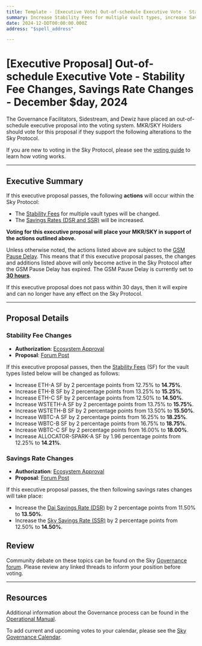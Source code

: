 ```yaml
---
title: Template - [Executive Vote] Out-of-schedule Executive Vote - Stability Fee Changes, Savings Rate Changes - December $day, 2024
summary: Increase Stability Fees for multiple vault types, increase Savings Rates.
date: 2024-12-DDT00:00:00.000Z
address: "$spell_address"

---
```

# [Executive Proposal] Out-of-schedule Executive Vote - Stability Fee Changes, Savings Rate Changes - December $day, 2024

The Governance Facilitators, Sidestream, and Dewiz have placed an out-of-schedule executive proposal into the voting system. MKR/SKY Holders should vote for this proposal if they support the following alterations to the Sky Protocol.

If you are new to voting in the Sky Protocol, please see the [voting guide](https://manual.makerdao.com/governance/voting-in-makerdao/on-chain-governance) to learn how voting works.

---

## Executive Summary

If this executive proposal passes, the following **actions** will occur within the Sky Protocol:

- The [Stability Fees](https://sky-atlas.powerhouse.io/#A.3.8.1.1.2.3_Stability_Fee-67e40a3b-f1c2-4dc6-b502-2affeab0b232|57eaf45219bea3b430c2) for multiple vault types will be changed.
- The [Savings Rates (DSR and SSR)](https://sky-atlas.powerhouse.io/A.4.3.1_Savings_Rates/5586fe33-b0af-41f0-9629-b1716c7c0967%7Cb3417d54) will be increased.

**Voting for this executive proposal will place your MKR/SKY in support of the actions outlined above.**

Unless otherwise noted, the actions listed above are subject to the [GSM Pause Delay](https://sky-atlas.powerhouse.io/#A.1.8.2.1_Pause_Delay-a98b8227-95f6-4711-9d8d-f52cbc6ad2d0|0db30758e055). This means that if this executive proposal passes, the changes and additions listed above will only become active in the Sky Protocol after the GSM Pause Delay has expired. The GSM Pause Delay is currently set to [**30 hours**](https://sky-atlas.powerhouse.io/#A.1.8.2.1.2_Pause_Delay_Current_Value-09d2514b-3169-4755-a654-2c774456980d|0db30758e055d2d0).

If this executive proposal does not pass within 30 days, then it will expire and can no longer have any effect on the Sky Protocol.

---

## Proposal Details

### Stability Fee Changes

- **Authorization**: [Ecosystem Approval](https://forum.sky.money/t/out-of-schedule-executive-proposal-stability-scope-parameter-changes-19-sfs-dsr-ssr-spark-effective-dai-borrow-rate-spark-liquidity-layer/25648/2)
- **Proposal**: [Forum Post](https://forum.sky.money/t/out-of-schedule-executive-proposal-stability-scope-parameter-changes-19-sfs-dsr-ssr-spark-effective-dai-borrow-rate-spark-liquidity-layer/25648)

If this executive proposal passes, then the [Stability Fees](https://sky-atlas.powerhouse.io/#A.3.8.1.1.2.3_Stability_Fee-67e40a3b-f1c2-4dc6-b502-2affeab0b232|57eaf45219bea3b430c2) (SF) for the vault types listed below will be changed as follows:

- Increase ETH-A SF by 2 percentage points from 12.75% to **14.75%**.
- Increase ETH-B SF by 2 percentage points from 13.25% to **15.25%**.
- Increase ETH-C SF by 2 percentage points from 12.50% to **14.50%**.
- Increase WSTETH-A SF by 2 percentage points from 13.75% to **15.75%**.
- Increase WSTETH-B SF by 2 percentage points from 13.50% to **15.50%**.
- Increase WBTC-A SF by 2 percentage points from 16.25% to **18.25%**.
- Increase WBTC-B SF by 2 percentage points from 16.75% to **18.75%**.
- Increase WBTC-C SF by 2 percentage points from 16.00% to **18.00%**.
- Increase ALLOCATOR-SPARK-A SF by 1.96 percentage points from 12.25% to **14.21%**.

### Savings Rate Changes

- **Authorization**: [Ecosystem Approval](https://forum.sky.money/t/out-of-schedule-executive-proposal-stability-scope-parameter-changes-19-sfs-dsr-ssr-spark-effective-dai-borrow-rate-spark-liquidity-layer/25648/2)
- **Proposal**: [Forum Post](https://forum.sky.money/t/out-of-schedule-executive-proposal-stability-scope-parameter-changes-19-sfs-dsr-ssr-spark-effective-dai-borrow-rate-spark-liquidity-layer/25648)

If this executive proposal passes, the then following savings rates changes will take place:

- Increase the [Dai Savings Rate (DSR)](https://sky-atlas.powerhouse.io/A.3.2.2.2_Dai_Savings_Rate/8e289e71-7ec5-4ce5-8d4d-41aab7a50f53|57eab733e951) by 2 percentage points from 11.50% to **13.50%**.
- Increase the [Sky Savings Rate (SSR)](https://sky-atlas.powerhouse.io/A.3.2.2.3_Sky_Savings_Rate/73d91126-21c9-4e8a-bedf-8a51a432bb59|57eab733e951) by 2 percentage points from 12.50% to **14.50%**.

## Review

Community debate on these topics can be found on the Sky [Governance forum](https://forum.sky.money). Please review any linked threads to inform your position before voting.

---

## Resources

Additional information about the Governance process can be found in the [Operational Manual](https://manual.makerdao.com).

To add current and upcoming votes to your calendar, please see the [Sky Governance Calendar](https://manual.makerdao.com/makerdao/calendars/governance-calendar).
